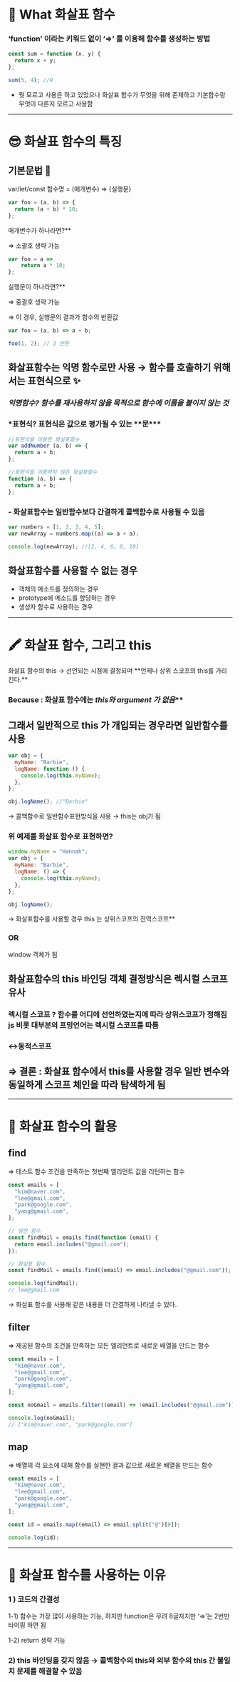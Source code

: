 # 🤔 What 화살표 함수

### ‘function’ 이라는 키워드 없이 ‘⇒’ 를 이용해 함수를 생성하는 방법

```jsx
const sum = function (x, y) {
  return x + y;
};

sum(5, 4); //9
```

- 뭣 모르고 사용은 하고 있었으나 화살표 함수가 무엇을 위해 존재하고 기본함수랑 무엇이 다른지 모르고 사용함

---

# 😎 화살표 함수의 특징

## 기본문법 📃

var/let/const 함수명 = (매개변수) ⇒ {실행문}

```jsx
var foo = (a, b) => {
  return (a + b) * 10;
};
```

매개변수가 하나라면?\*\*

⇒ 소괄호 생략 가능

```jsx
var foo = a =>
	return a * 10;
};
```

실행문이 하나라면?\*\*

⇒ 중괄호 생략 가능

⇒ 이 경우, 실행문의 결과가 함수의 반환값

```jsx
var foo = (a, b) => a + b;

foo(1, 2); // 3 반환
```

## 화살표함수는 익명 함수로만 사용 → 함수를 호출하기 위해서는 표현식으로 ✨

### _익명함수? 함수를 재사용하지 않을 목적으로 함수에 이름을 붙이지 않는 것_

### \*표현식? 표현식은 값으로 평가될 수 있는 \*\*문\*\*\*

```jsx
//표현식을 이용한 화살표함수
var addNumber (a, b) => {
  return a + b;
};

//표현식을 이용하지 않은 화살표함수
function (a, b) => {
  return a + b;
};
```

### - 화살표함수는 일반함수보다 간결하게 콜백함수로 사용될 수 있음

```jsx
var numbers = [1, 2, 3, 4, 5];
var newArray = numbers.map((a) => a + a);

console.log(newArray); //[2, 4, 6, 8, 10]
```

## 화살표함수를 사용할 수 없는 경우

- 객체의 메소드를 정의하는 경우
- prototype에 메소드를 할당하는 경우
- 생성자 함수로 사용하는 경우

---

# 🖍 화살표 함수, 그리고 this

화살표 함수의 this → 선언되는 시점에 결정되며 \*\*언제나 상위 스코프의 this를 가리킨다.\*\*

### Because : 화살표 함수에는 _this와 argument 가 없음_\*\*

## 그래서 일반적으로 this 가 개입되는 경우라면 일반함수를 사용

```jsx
var obj = {
  myName: "Barbie",
  logName: function () {
    console.log(this.myName);
  },
};

obj.logName(); //"Barbie"
```

→ 콜백함수로 일반함수표현방식을 사용 → this는 obj가 됨

### 위 예제를 화살표 함수로 표현하면?

```jsx
window.myName = "Hannah";
var obj = {
  myName: "Barbie",
  logName: () => {
    console.log(this.myName);
  },
};

obj.logName();
```

→ 화살표함수를 사용할 경우 this 는 상위스코프의 전역스코프\*\*

### OR

window 객체가 됨

## 화살표함수의 this 바인딩 객체 결정방식은 렉시컬 스코프 유사

### 렉시컬 스코프 ? 함수를 어디에 선언하였는지에 따라 상위스코프가 정해짐 js 비롯 대부분의 프밍언어는 렉시컬 스코프를 따름

### ↔동적스코프

## ⇒ 결론 : 화살표 함수에서 this를 사용할 경우 일반 변수와 동일하게 스코프 체인을 따라 탐색하게 됨

---

# 💫 화살표 함수의 활용

## find

⇒ 테스트 함수 조건을 만족하는 첫번째 엘리먼트 값을 리턴하는 함수

```jsx
const emails = [
  "kim@naver.com",
  "lee@gmail.com",
  "park@google.com",
  "yang@gmail.com",
];

// 일반 함수
const findMail = emails.find(function (email) {
  return email.includes("@gmail.com");
});

// 화살표 함수
const findMail = emails.find((email) => email.includes("@gmail.com"));

console.log(findMail);
// lee@gmail.com
```

→ 화살표 함수를 사용해 같은 내용을 더 간결하게 나타낼 수 있다.

## filter

⇒ 제공된 함수의 조건을 만족하는 모든 엘리먼트로 새로운 배열을 만드는 함수

```jsx
const emails = [
  "kim@naver.com",
  "lee@gmail.com",
  "park@google.com",
  "yang@gmail.com",
];

const noGmail = emails.filter((email) => !email.includes("@gmail.com"));

console.log(noGmail);
// ["kim@naver.com", "park@google.com"]
```

## map

⇒ 배열의 각 요소에 대해 함수를 실핸한 결과 값으로 새로운 배열을 만드는 함수

```jsx
const emails = [
  "kim@naver.com",
  "lee@gmail.com",
  "park@google.com",
  "yang@gmail.com",
];

const id = emails.map((email) => email.split("@")[0]);

console.log(id);
```

---

# 🤔 화살표 함수를 사용하는 이유

### 1 ) 코드의 간결성

1-1) 함수는 가장 많이 사용하는 기능, 하지만 function은 무려 8글자지만 ‘⇒’는 2번만 타이핑 하면 됨

1-2) return 생략 가능

### 2) this 바인딩을 갖지 않음 → 콜백함수의 this와 외부 함수의 this 간 불일치 문제를 해결할 수 있음
